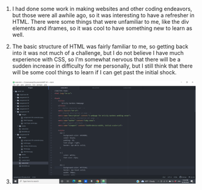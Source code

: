 1. I had done some work in making websites and other coding endeavors, but those were all awhile ago, so it was interesting to have a refresher in HTML. There were some things that were unfamiliar to me, like the div elements and iframes, so it was cool to have something new to learn as well.

2. The basic structure of HTML was fairly familiar to me, so getting back into it was not much of a challenge, but I do not believe I have much experience with CSS, so I'm somewhat nervous that there will be a sudden increase in difficulty for me personally, but I still think that there will be some cool things to learn if I can get past the initial shock.

3. ![Screenshot](./images/assignment-09-screenshot.png)
